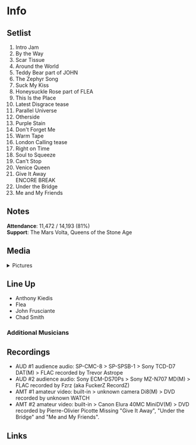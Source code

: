 # Info

## Setlist

1. Intro Jam
2. By the Way
3. Scar Tissue
4. Around the World
5. Teddy Bear part of JOHN
6. The Zephyr Song
7. Suck My Kiss
8. Honeysuckle Rose part of FLEA
9. This Is the Place
10. Latest Disgrace tease
11. Parallel Universe
12. Otherside
13. Purple Stain
14. Don't Forget Me
15. Warm Tape
16. London Calling tease
17. Right on Time
18. Soul to Squeeze
19. Can't Stop
20. Venice Queen
21. Give It Away
<br> ENCORE BREAK
22. Under the Bridge
23. Me and My Friends

## Notes

**Attendance**: 11,472 / 14,193 (81%)<br>
**Support**: The Mars Volta, Queens of the Stone Age

## Media 

<details>
  <summary>Pictures</summary>
  <!--<img alt="Setlist" title="Setlist" src="_.jpg" height="200" />-->
</details>

## Line Up

* Anthony Kiedis
* Flea
* John Frusciante
* Chad Smith

### Additional Musicians

## Recordings

* AUD #1 audience audio: SP-CMC-8 > SP-SPSB-1 > Sony TCD-D7 DAT(M) > FLAC recorded by Trevor Astrope  
* AUD #2 audience audio: Sony ECM-DS70Ps > Sony MZ-N707 MD(M) > FLAC recorded by Fzrz (aka FuckerZ RecordZ)  
* AMT #1 amateur video: built-in > unknown camera Di8(M) > DVD recorded by unknown WATCH  
* AMT #2 amateur video: built-in > Canon Elura 40MC MiniDV(M) > DVD recorded by Pierre-Olivier Picotte Missing "Give It Away", "Under the Bridge" and "Me and My Friends".

## Links

